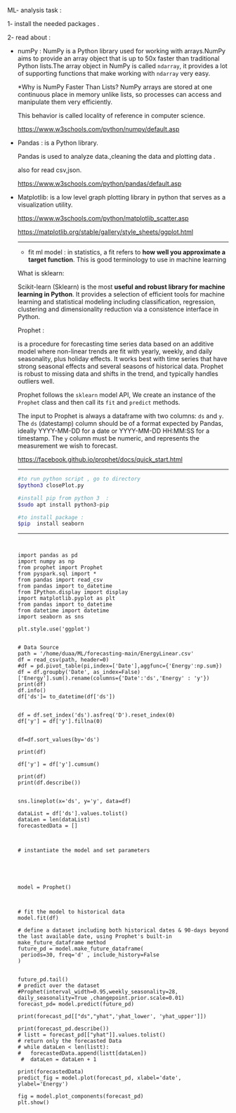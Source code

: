 ML- analysis task : 

1- install the needed packages .

2- read about : 

* numPy : NumPy is a Python library used for working with arrays.NumPy aims to provide an array object that is up to 50x faster than  traditional Python lists.The array object in NumPy is called `ndarray`,  it provides a lot of supporting functions that make working with  `ndarray` very easy.

   *Why is NumPy Faster Than Lists? NumPy arrays are stored at one continuous place in memory unlike  lists, so processes can access and manipulate them very efficiently.

  This behavior is called locality of reference in computer science.

  https://www.w3schools.com/python/numpy/default.asp

* Pandas : is a Python library.

  Pandas is used to analyze data.,cleaning the data and plotting data .

  also for read csv,json.

  https://www.w3schools.com/python/pandas/default.asp

* Matplotlib:  is a low level graph plotting library in python that serves as a visualization utility.

  https://www.w3schools.com/python/matplotlib_scatter.asp

  https://matplotlib.org/stable/gallery/style_sheets/ggplot.html

  ****************************************

  * fit ml model  : in statistics, a fit refers to **how well you approximate a target function**. This is good terminology to use in machine learning

  

  What is sklearn:

  Scikit-learn (Sklearn) is the most **useful and robust library for machine learning in Python**. It provides a selection of efficient tools for machine learning and  statistical modeling including classification, regression, clustering  and dimensionality reduction via a consistence interface in Python.

  

  

  Prophet :

  is a procedure for forecasting time series data based on an  additive model where non-linear trends are fit with yearly, weekly, and  daily seasonality, plus holiday effects. It works best with time series  that have strong seasonal effects and several seasons of historical  data. Prophet is robust to missing data and shifts in the trend, and  typically handles outliers well.

  Prophet follows the `sklearn` model API, We create an instance of the `Prophet` class and then call its `fit` and `predict` methods.

  

  The input to Prophet is always a dataframe with two columns: `ds` and `y`.  The `ds` (datestamp) column should be of a format expected by Pandas, ideally  YYYY-MM-DD for a date or YYYY-MM-DD HH:MM:SS for a timestamp. The `y` column must be numeric, and represents the measurement we wish to forecast.

  

  https://facebook.github.io/prophet/docs/quick_start.html

  ************************

  ```bash
  #to run python script , go to directory 
  $python3 closePlot.py
  
  #install pip from python 3  :
  $sudo apt install python3-pip
  
  #to install package :
  $pip  install seaborn
  ```

  

  **************************************

  ```
  
  
  import pandas as pd
  import numpy as np
  from prophet import Prophet
  from pyspark.sql import *
  from pandas import read_csv
  from pandas import to_datetime
  from IPython.display import display
  import matplotlib.pyplot as plt
  from pandas import to_datetime
  from datetime import datetime
  import seaborn as sns
  
  plt.style.use('ggplot')
  
  
  # Data Source 
  path = '/home/duaa/ML/forecasting-main/EnergyLinear.csv'
  df = read_csv(path, header=0)
  #df = pd.pivot_table(pi,index=['Date'],aggfunc={'Energy':np.sum})
  df = df.groupby('Date', as_index=False)['Energy'].sum().rename(columns={'Date':'ds','Energy' : 'y'})
  print(df)
  df.info()
  df['ds']= to_datetime(df['ds'])
  
  
  df = df.set_index('ds').asfreq('D').reset_index(0)
  df['y'] = df['y'].fillna(0)
  
  
  df=df.sort_values(by='ds')
  
  print(df)
  
  df['y'] = df['y'].cumsum()
  
  print(df)
  print(df.describe())
  
  
  sns.lineplot(x='ds', y='y', data=df)
  
  dataList = df['ds'].values.tolist()
  dataLen = len(dataList)
  forecastedData = [] 
  
  
  
  # instantiate the model and set parameters
  
  
  
  
  
  model = Prophet()
   
  
   
  # fit the model to historical data
  model.fit(df)
  
  # define a dataset including both historical dates & 90-days beyond the last available date, using Prophet's built-in make_future_dataframe method
  future_pd = model.make_future_dataframe(
   periods=30, freq='d' , include_history=False
  )
  
  
  future_pd.tail()
  # predict over the dataset
  #Prophet(interval_width=0.95,weekly_seasonality=28, daily_seasonality=True ,changepoint.prior.scale=0.01)
  forecast_pd= model.predict(future_pd)
  
  print(forecast_pd[["ds","yhat",'yhat_lower', 'yhat_upper']])
  
  print(forecast_pd.describe())
  # listt = forecast_pd[["yhat"]].values.tolist()
  # return only the forecasted Data
  # while dataLen < len(listt):
  #   forecastedData.append(listt[dataLen])
   #  dataLen = dataLen + 1
  
  print(forecastedData)
  predict_fig = model.plot(forecast_pd, xlabel='date', ylabel='Energy')
  
  fig = model.plot_components(forecast_pd)
  plt.show()
  ```

  
